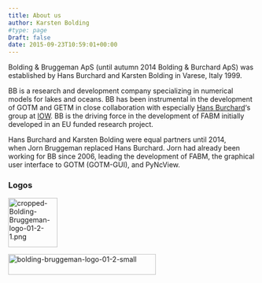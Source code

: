 ```yaml
---
title: About us
author: Karsten Bolding
#type: page
Draft: false
date: 2015-09-23T10:59:01+00:00
---
```


Bolding & Bruggeman ApS (until autumn 2014 Bolding & Burchard ApS) was established by Hans Burchard and Karsten Bolding in Varese, Italy 1999.

BB is a research and development company specializing in numerical models for lakes and oceans. BB has been instrumental in the development of GOTM and GETM in close collaboration with especially [Hans Burchard][1]&#8216;s group at [IOW][2]. BB is the driving force in the development of FABM initially developed in an EU funded research project.

Hans Burchard and Karsten Bolding were equal partners until 2014, when Jorn Bruggeman replaced Hans Burchard. Jorn had already been working for BB since 2006, leading the development of FABM, the graphical user interface to GOTM (GOTM-GUI), and PyNcView.

### Logos

[<img src="http://www.bolding-bruggeman.com/wp-content/uploads/2016/09/cropped-Bolding-Bruggeman-logo-01-2-1.png" alt="cropped-Bolding-Bruggeman-logo-01-2-1.png" width="100" height="100" class="alignnone size-full wp-image-127" />][3]

[<img src="http://www.bolding-bruggeman.com/wp-content/uploads/2016/09/Bolding-Bruggeman-logo-01-2-small-300x42.png" alt="bolding-bruggeman-logo-01-2-small" width="300" height="42" class="alignnone size-medium wp-image-132" srcset="http://www.bolding-bruggeman.com/wp-content/uploads/2016/09/Bolding-Bruggeman-logo-01-2-small-300x42.png 300w, http://www.bolding-bruggeman.com/wp-content/uploads/2016/09/Bolding-Bruggeman-logo-01-2-small.png 323w" sizes="(max-width: 300px) 85vw, 300px" />][4]

 [1]: http://www.io-warnemuende.de/hans-burchard-en.html
 [2]: http://www.io-warnemuende.de/copps.html
 [3]: http://www.bolding-bruggeman.com/wp-content/uploads/2016/09/cropped-Bolding-Bruggeman-logo-03.png
 [4]: http://www.bolding-bruggeman.com/wp-content/uploads/2016/09/Bolding-Bruggeman-logo-01-2-small.png
